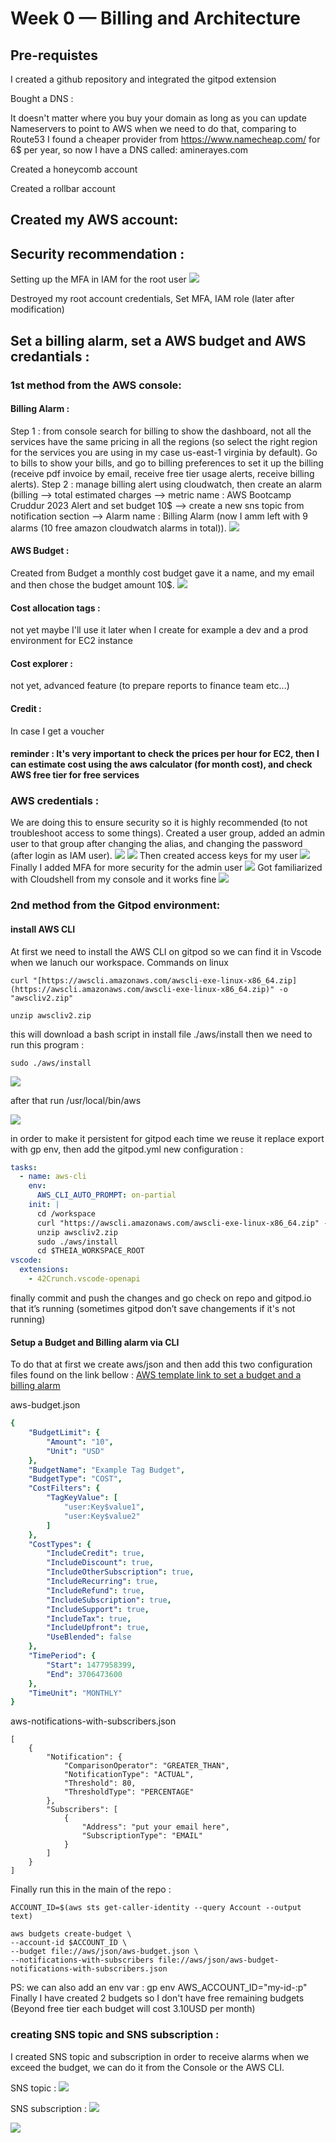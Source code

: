 # Week 0 — Billing and Architecture

## Pre-requistes
 
I created a github repository and integrated the gitpod extension

Bought a DNS : 

It doesn't matter where you buy your domain as long as you can update Nameservers to point to AWS when we need to do that, comparing to Route53 I found a cheaper provider from https://www.namecheap.com/ for 6$ per year, so now I have a DNS called: aminerayes.com 

Created a honeycomb account

Created a rollbar account

## Created my AWS account:

## Security recommendation : 
Setting up the MFA in IAM for the root user
![](../_docs/assets/week0/SettinguptheMFAinIAMdashboard.png)

Destroyed my root account credentials, Set MFA, IAM role (later after modification)

## Set a billing alarm, set a AWS budget and AWS credantials :
### 1st method from the AWS console:

#### Billing Alarm : 
Step 1 : from console search for billing to show the dashboard, not all the services have the same pricing in all the regions (so select the right region for the services you are using in my case us-east-1 virginia by default). Go to bills to show your bills, and go to billing preferences to set it up the billing (receive pdf invoice by email, receive free tier usage alerts, receive billing alerts). 
Step 2 : manage billing alert using cloudwatch, then create an alarm (billing —> total estimated charges —> metric name : AWS Bootcamp Cruddur 2023 Alert and set budget 10$ —> create a new sns topic from notification section —> Alarm name : Billing Alarm (now I amm left with 9 alarms (10 free amazon cloudwatch alarms in total)).
![](../_docs/assets/week0/Mybillingalarms.png)
#### AWS Budget :
Created from Budget a monthly cost budget gave it a name, and my email and then chose the budget amount 10$.
![](../_docs/assets/week0/MyAWSBootcampCruddur2023Budget.png)
#### Cost allocation tags : 
not yet maybe I'll use it later when I create for example a dev and a prod environment for EC2 instance
#### Cost explorer : 
not yet, advanced feature (to prepare reports to finance team etc...)
#### Credit :
In case I get a voucher 
#### reminder : It's very important to check the prices per hour for EC2, then I can estimate cost using the aws calculator (for month cost), and check AWS free tier for free services

### AWS credentials :
We are doing this to ensure security so it is highly recommended (to not troubleshoot access to some things).
Created a user group, added an admin user to that group after changing the alias, and changing the password (after login as IAM user).
![](../_docs/assets/week0/Credantialscreateusergroup.png)
![](../_docs/assets/week0/Myuser.png)
Then created access keys for my user
![](../_docs/assets/week0/Generateaccesskeysforuser.png)
Finally I added MFA for more security for the admin user
![](../_docs/assets/week0/MyuserwithMFA.png)
Got familiarized with Cloudshell from my console and it works fine
![](../_docs/assets/week0/Cloudshellconsole.png)

### 2nd method from the Gitpod environment:
#### install AWS CLI
At first we need to install the AWS CLI on gitpod so we can find it in Vscode when we lanuch our workspace.
Commands on linux
```
curl "[https://awscli.amazonaws.com/awscli-exe-linux-x86_64.zip](https://awscli.amazonaws.com/awscli-exe-linux-x86_64.zip)" -o "awscliv2.zip"
```
```
unzip awscliv2.zip
```

this will download a bash script in install file ./aws/install
then we need to run this program :
```
sudo ./aws/install
```

![](../_docs/assets/week0/InstallAWSCLIonvscode.png)

after that run /usr/local/bin/aws 

![](../_docs/assets/week0/addingenvvarsfortheAWSCLI.png)

in order to make it persistent for gitpod each time we reuse it replace export with gp env, then add the gitpod.yml new configuration :
```YAML
tasks:
  - name: aws-cli
    env:
      AWS_CLI_AUTO_PROMPT: on-partial
    init: |
      cd /workspace
      curl "https://awscli.amazonaws.com/awscli-exe-linux-x86_64.zip" -o "awscliv2.zip"
      unzip awscliv2.zip
      sudo ./aws/install
      cd $THEIA_WORKSPACE_ROOT
vscode:
  extensions:
    - 42Crunch.vscode-openapi
```
finally commit and push the changes and go check on repo and gitpod.io that it’s running (sometimes gitpod don’t save changements if it's not running)
#### Setup a Budget and Billing alarm via CLI
To do that at first we create aws/json and then add this two configuration files found on the link bellow :
[AWS template link to set a budget and a billing alarm](https://awscli.amazonaws.com/v2/documentation/api/latest/reference/budgets/create-budget.html#examples)

aws-budget.json 
```YAML
{
    "BudgetLimit": {
        "Amount": "10",
        "Unit": "USD"
    },
    "BudgetName": "Example Tag Budget",
    "BudgetType": "COST",
    "CostFilters": {
        "TagKeyValue": [
            "user:Key$value1",
            "user:Key$value2"
        ]
    },
    "CostTypes": {
        "IncludeCredit": true,
        "IncludeDiscount": true,
        "IncludeOtherSubscription": true,
        "IncludeRecurring": true,
        "IncludeRefund": true,
        "IncludeSubscription": true,
        "IncludeSupport": true,
        "IncludeTax": true,
        "IncludeUpfront": true,
        "UseBlended": false
    },
    "TimePeriod": {
        "Start": 1477958399,
        "End": 3706473600
    },
    "TimeUnit": "MONTHLY"
}
```
aws-notifications-with-subscribers.json 
```
[
    {
        "Notification": {
            "ComparisonOperator": "GREATER_THAN",
            "NotificationType": "ACTUAL",
            "Threshold": 80,
            "ThresholdType": "PERCENTAGE"
        },
        "Subscribers": [
            {
                "Address": "put your email here",
                "SubscriptionType": "EMAIL"
            }
        ]
    }
]
```
Finally run this in the main of the repo :

```
ACCOUNT_ID=$(aws sts get-caller-identity --query Account --output text)
```
```
aws budgets create-budget \
--account-id $ACCOUNT_ID \
--budget file://aws/json/aws-budget.json \
--notifications-with-subscribers file://aws/json/aws-budget-notifications-with-subscribers.json
```
PS: we can also add an env var : gp env AWS_ACCOUNT_ID="my-id-:p"
Finally I have created 2 budgets so I don't have free remaining budgets (Beyond free tier each budget will cost 3.10USD per month)
### creating SNS topic and SNS subscription :
I created SNS topic and subscription in order to receive alarms when we exceed the budget, we can do it from the Console or the AWS CLI.

SNS topic :
![](../_docs/assets/week0/snstopic.png)

SNS subscription :
![](../_docs/assets/week0/snssubscriptions.png)

![](../_docs/assets/week0/snsemail.png)








